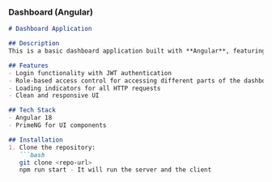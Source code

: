 ### Dashboard (Angular)
```markdown
# Dashboard Application

## Description
This is a basic dashboard application built with **Angular**, featuring a login system and loading indicators for each HTTP request. The dashboard is designed to manage user-specific data based on role-based access control.

## Features
- Login functionality with JWT authentication
- Role-based access control for accessing different parts of the dashboard
- Loading indicators for all HTTP requests
- Clean and responsive UI

## Tech Stack
- Angular 18
- PrimeNG for UI components

## Installation
1. Clone the repository:
   ```bash
   git clone <repo-url>
   npm run start - It will run the server and the client